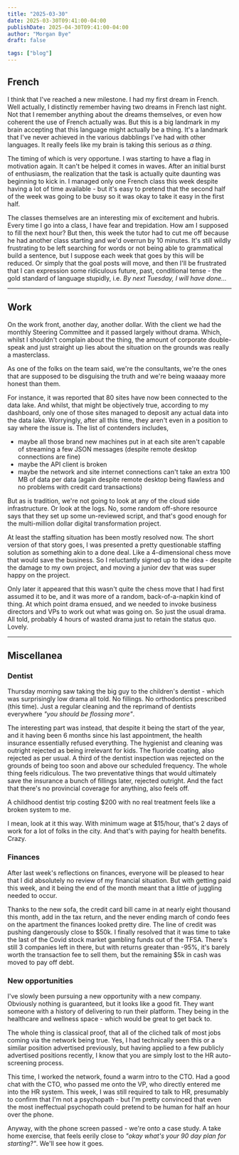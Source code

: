 ```yaml
---
title: "2025-03-30"
date: 2025-03-30T09:41:00-04:00
publishDate: 2025-04-30T09:41:00-04:00
author: "Morgan Bye"
draft: false

tags: ["blog"]
---
```


## French
I think that I've reached a new milestone. I had my first dream in French. Well actually, I distinctly remember having two dreams in French last night. Not that I remember anything about the dreams themselves, or even how coherent the use of French actually was. But this is a big landmark in my brain accepting that this language might actually be a thing. It's a landmark that I've never achieved in the various dabblings I've had with other languages. It really feels like my brain is taking this serious as _a thing_.

The timing of which is very opportune. I was starting to have a flag in motivation again. It can't be helped it comes in waves. After an initial burst of enthusiasm, the realization that the task is actually quite daunting was beginning to kick in. I managed only one French class this week despite having a lot of time available - but it's easy to pretend that the second half of the week was going to be busy so it was okay to take it easy in the first half.

The classes themselves are an interesting mix of excitement and hubris. Every time I go into a class, I have fear and trepidation. How am I supposed to fill the next hour? But then, this week the tutor had to cut me off because he had another class starting and we'd overrun by 10 minutes. It's still wildly frustrating to be left searching for words or not being able to grammatical build a sentence, but I suppose each week that goes by this will be reduced. Or simply that the goal posts will move, and then I'll be frustrated that I can expression some ridiculous future, past, conditional tense - the gold standard of language stupidly, i.e. _By next Tuesday, I will have done..._

---
## Work
On the work front, another day, another dollar. With the client we had the monthly Steering Committee and it passed largely without drama. Which, whilst I shouldn't complain about the thing, the amount of corporate double-speak and just straight up lies about the situation on the grounds was really a masterclass.

As one of the folks on the team said, we're the consultants, we're the ones that are supposed to be disguising the truth and we're being waaaay more honest than them.

For instance, it was reported that 80 sites have now been connected to the data lake. And whilst, that might be objectively true, according to my dashboard, only one of those sites managed to deposit any actual data into the data lake. Worryingly, after all this time, they aren't even in a position to say where the issue is. The list of contenders includes,

- maybe all those brand new machines put in at each site aren't capable of streaming a few JSON messages (despite remote desktop connections are fine)
- maybe the API client is broken
- maybe the network and site internet connections can't take an extra 100 MB of data per data (again despite remote desktop being flawless and no problems with credit card transactions)

But as is tradition, we're not going to look at any of the cloud side infrastructure. Or look at the logs. No, some random off-shore resource says that they set up some un-reviewed script, and that's good enough for the multi-million dollar digital transformation project.

At least the staffing situation has been mostly resolved now. The short version of that story goes, I was presented a pretty questionable staffing solution as something akin to a done deal. Like a 4-dimensional chess move that would save the business. So I reluctantly signed up to the idea - despite the damage to my own project, and moving a junior dev that was super happy on the project.

Only later it appeared that this wasn't quite the chess move that I had first assumed it to be, and it was more of a random, back-of-a-napkin kind of thing. At which point drama ensued, and we needed to invoke business directors and VPs to work out what was going on. So just the usual drama. All told, probably 4 hours of wasted drama just to retain the status quo. Lovely.

---
## Miscellanea

### Dentist
Thursday morning saw taking the big guy to the children's dentist - which was surprisingly low drama all told. No fillings. No orthodontics prescribed (this time). Just a regular cleaning and the  reprimand of dentists everywhere _"you should be flossing more"_.

The interesting part was instead, that despite it being the start of the year, and it having been 6 months since his last appointment, the health insurance essentially refused everything. The hygienist and cleaning was outright rejected as being irrelevant for kids. The fluoride coating, also rejected as per usual. A third of the dentist inspection was rejected on the grounds of being too soon and above our scheduled frequency. The whole thing feels ridiculous. The two preventative things that would ultimately save the insurance a bunch of fillings later, rejected outright. And the fact that there's no provincial coverage for anything, also feels off.

A childhood dentist trip costing $200 with no real treatment feels like a broken system to me.

I mean, look at it this way. With minimum wage at $15/hour, that's 2 days of work for a lot of folks in the city. And that's with paying for health benefits. Crazy.

### Finances
After last week's reflections on finances, everyone will be pleased to hear that I did absolutely no review of my financial situation. But with getting paid this week, and it being the end of the month meant that a little of juggling needed to occur.

Thanks to the new sofa, the credit card bill came in at nearly eight thousand this month, add in the tax return, and the never ending march of condo fees on the apartment the finances looked pretty dire. The line of credit was pushing dangerously close to $50k. I finally resolved that it was time to take the last of the Covid stock market gambling funds out of the TFSA. There's still 3 companies left in there, but with returns greater than -95%, it's barely worth the transaction fee to sell them, but the remaining $5k in cash was moved to pay off debt.

### New opportunities
I've slowly been pursuing a new opportunity with a new company. Obviously nothing is guaranteed, but it looks like a good fit. They want someone with a history of delivering to run their platform. They being in the healthcare and wellness space - which would be great to get back to.

The whole thing is classical proof, that all of the cliched talk of most jobs coming via the network being true. Yes, I had technically seen this or a similar position advertised previously, but having applied to a few publicly advertised positions recently, I know that you are simply lost to the HR auto-screening process.

This time, I worked the network, found a warm intro to the CTO. Had a good chat with the CTO, who passed me onto the VP, who directly entered me into the HR system. This week, I was still required to talk to HR, presumably to confirm that I'm not a psychopath - but I'm pretty convinced that even the most ineffectual  psychopath could pretend to be human for half an hour over the phone.

Anyway, with the phone screen passed - we're onto a case study. A take home exercise, that feels eerily close to _"okay what's your 90 day plan for starting?"_. We'll see how it goes.
